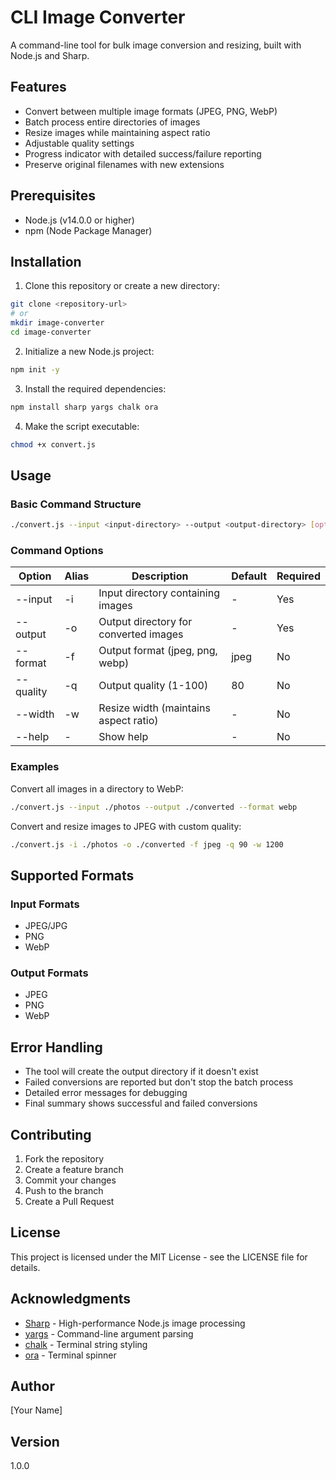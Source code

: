 # CLI Image Converter

A command-line tool for bulk image conversion and resizing, built with Node.js and Sharp.

## Features

- Convert between multiple image formats (JPEG, PNG, WebP)
- Batch process entire directories of images
- Resize images while maintaining aspect ratio
- Adjustable quality settings
- Progress indicator with detailed success/failure reporting
- Preserve original filenames with new extensions

## Prerequisites

- Node.js (v14.0.0 or higher)
- npm (Node Package Manager)

## Installation

1. Clone this repository or create a new directory:
```bash
git clone <repository-url>
# or
mkdir image-converter
cd image-converter
```

2. Initialize a new Node.js project:
```bash
npm init -y
```

3. Install the required dependencies:
```bash
npm install sharp yargs chalk ora
```

4. Make the script executable:
```bash
chmod +x convert.js
```

## Usage

### Basic Command Structure

```bash
./convert.js --input <input-directory> --output <output-directory> [options]
```

### Command Options

| Option | Alias | Description | Default | Required |
|--------|-------|-------------|---------|----------|
| --input | -i | Input directory containing images | - | Yes |
| --output | -o | Output directory for converted images | - | Yes |
| --format | -f | Output format (jpeg, png, webp) | jpeg | No |
| --quality | -q | Output quality (1-100) | 80 | No |
| --width | -w | Resize width (maintains aspect ratio) | - | No |
| --help | - | Show help | - | No |

### Examples

Convert all images in a directory to WebP:
```bash
./convert.js --input ./photos --output ./converted --format webp
```

Convert and resize images to JPEG with custom quality:
```bash
./convert.js -i ./photos -o ./converted -f jpeg -q 90 -w 1200
```

## Supported Formats

### Input Formats
- JPEG/JPG
- PNG
- WebP

### Output Formats
- JPEG
- PNG
- WebP

## Error Handling

- The tool will create the output directory if it doesn't exist
- Failed conversions are reported but don't stop the batch process
- Detailed error messages for debugging
- Final summary shows successful and failed conversions

## Contributing

1. Fork the repository
2. Create a feature branch
3. Commit your changes
4. Push to the branch
5. Create a Pull Request

## License

This project is licensed under the MIT License - see the LICENSE file for details.

## Acknowledgments

- [Sharp](https://sharp.pixelplumbing.com/) - High-performance Node.js image processing
- [yargs](https://yargs.js.org/) - Command-line argument parsing
- [chalk](https://github.com/chalk/chalk) - Terminal string styling
- [ora](https://github.com/sindresorhus/ora) - Terminal spinner

## Author

[Your Name]

## Version

1.0.0
